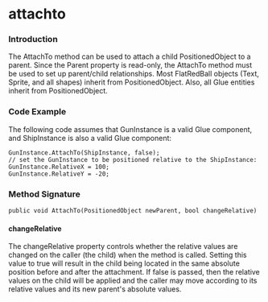 # attachto

### Introduction

The AttachTo method can be used to attach a child PositionedObject to a parent. Since the Parent property is read-only, the AttachTo method must be used to set up parent/child relationships. Most FlatRedBall objects (Text, Sprite, and all shapes) inherit from PositionedObject. Also, all Glue entities inherit from PositionedObject.

### Code Example

The following code assumes that GunInstance is a valid Glue component, and ShipInstance is also a valid Glue component:

```lang:c#
GunInstance.AttachTo(ShipInstance, false);
// set the GunInstance to be positioned relative to the ShipInstance:
GunInstance.RelativeX = 100;
GunInstance.RelativeY = -20;
```

&#x20;

### Method Signature

```
public void AttachTo(PositionedObject newParent, bool changeRelative)
```

#### changeRelative

The changeRelative property controls whether the relative values are changed on the caller (the child) when the method is called. Setting this value to true will result in the child being located in the same absolute position before and after the attachment. If false is passed, then the relative values on the child will be applied and the caller may move according to its relative values and its new parent's absolute values.
